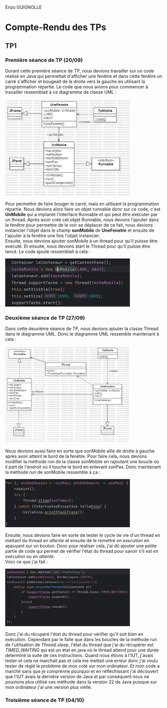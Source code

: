 Enzo GUIGNOLLE

# Compte-Rendu des TPs

## TP1
### Première séance de TP (20/09)

Durant cette première séance de TP, nous devions travailler sur un code réalisé en Java qui permettait d'afficher une fenêtre et dans cette fenêtre un carré s'afficher et bougeait 
de la droite vers la gauche en utilisant la programmation répartie. Le code que nous avions pour commencer à travailler ressemblait à ce diagramme de classe UML :

<img src="images/diagrammeTP1.jpg" width="400" height="310" alt="diagramme de classe UML représentant le code sur lequel nous devions travailler durant la séance 1">

Pour permettre de faire bouger le carré, mais en utilisant la programmation répartie. Nous devions alors faire un objet runnable donc sur ce code, c'est **UnMobile** qui a implanté l'interface Runnable et qui peut être exécuter par un thread. Après avoir créé cet objet Runnable, nous devons l'ajouter 
dans la fenêtre pour permettre de le voir se déplacer de ce fait, nous devions instancier l'objet dans le champ 
**sonMobile** de **UneFenetre** et ensuite de l'ajouter à la fenêtre une fois l'objet instancier. <br>
Ensuite, nous devions ajouter sonMobile à un thread pour qu'il puisse être executé. Et ensuite, nous devions start
le Thread pour qu'il puisse être lancé. Le code ajouté ressemblait à cela : 

<img src="images/ajoutCodeTP1.jpg" width="400" height="154" alt="code ajouté pour permettre de réalisé ce qui était demander">

### Deuxième séance de TP (27/09)

Dans cette deuxième séance de TP, nous devions ajouter la classe Thread dans le diagramme UML. Donc le diagramme UML
ressemble maintenant à cela : 

<img src="images/diagrammeV2TP1.jpg" width="400" height="310" alt="diagramme de classe UML représentant le code sur lequel nous devions travailler durant la séance 2">

Nous devions aussi faire en sorte que sonMobile aille de droite à gauche après avoir atteint le bord de la fenêtre.
Pour faire cela, nous devions modifier la méthode run de la classe sonMobile en rajoutant une boucle où il part de l'endroit
où il touche le bord en enlevant sonPas. Donc maintenant la méthode run de sonMobile ressemble à ça :

<img src="images/ajoutCodeTP1_2.jpg" width="400" height="154" alt="code ajouté pour permettre de réalisé ce qui était demander dans la methode run">

Ensuite, nous devions faire en sorte de tester le cycle de vie d'un thread en mettant du thread *en attente* et ensuite de le remettre *en execution* en appuyant sur un bouton. Donc pour réaliser cela, j'ai dû ajouter une petite partie de code qui permet de vérifier l'état du thread pour savoir s'il est *en exécution* ou *en attente*. <br>
Voici ce que j'ai fait :

<img src="images/ajoutCodeTP1_3.jpg" width="400" height="184" alt="code ajouté pour permettre de réalisé ce qui était demander dans la methode run">

Donc j'ai du récupéré l'état du thread pour vérifier qu'il soit bien en exécution. Cependant par le faite que dans les boucles de la méthode run
de l'utilisation de *Thread.sleep*, l'état du thread que j'ai du récupérer est *TIMED_WAITING* qui est un état en java où le thread attend pour une durée determiné la suite de ces instructions. Quand nous étions à l'IUT, j'avais tester et cela ne marchait pas et cela me mettait une erreur donc j'ai voulu tester de réglé le problème de mon coté sur mon ordinateur. Et mon code a marché sans que je comprenne pourquoi et en réfléchissant j'ai découvert que l'IUT avais la dernière version de Java et par conséquent nous ne pouvions plus utilisé ces méthode dans la version 22 de Java puisque sur mon ordinateur j'ai une version plus vielle.

### Troisième séance de TP (04/10)
